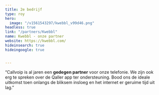 ```yaml
---
title: 2e bedrijf
type: roy
hero:
  image: "/v1561543297/kwebbl_v99d46.png"
headless: true
link: "/partners/Kwebbl"
name: Kwebbl - onze partner
website: https://kwebbl.com/
hideinsearch: true
hideingoogle: true


---
```

“Callvoip is al jaren een **gedegen partner** voor onze telefonie. We zijn ook erg te spreken over de Qaller app ter ondersteuning. Bood ons de ideale uitkomst toen onlangs de bliksem insloeg en het internet er geruime tijd uit lag.”
